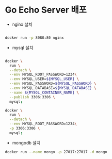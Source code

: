# Go Echo Server 배포

- nginx 설치

```bash

docker run -p 8080:80 nginx

```


- mysql 설치

```bash

docker \
  run \
  --detach \
  --env MYSQL_ROOT_PASSWORD=1234\
  --env MYSQL_USER=${MYSQL_USER} \
  --env MYSQL_PASSWORD=${MYSQL_PASSWORD} \
  --env MYSQL_DATABASE=${MYSQL_DATABASE} \
  --name ${MYSQL_CONTAINER_NAME} \
  --publish 3306:3306 \
  mysql;

```

```bash
docker \
  run \
  --detach \
  --env MYSQL_ROOT_PASSWORD=1234\
  -p 3306:3306 \
  mysql;
```

- mongodb 설치

```bash
docker run --name mongo -p 27017:27017 -d mongo
```
